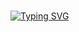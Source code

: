 ### 
[![Typing SVG](https://readme-typing-svg.demolab.com?font=Montserrat&pause=1000&color=5E22ED&width=435&lines=Lol+:3)](https://git.io/typing-svg)
